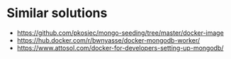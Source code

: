 
# Similar solutions

- https://github.com/pkosiec/mongo-seeding/tree/master/docker-image
- https://hub.docker.com/r/bwnyasse/docker-mongodb-worker/
- https://www.attosol.com/docker-for-developers-setting-up-mongodb/